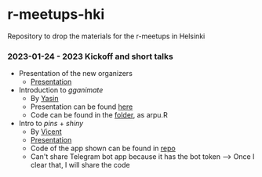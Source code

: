 # r-meetups-hki
Repository to drop the materials for the r-meetups in Helsinki

### 2023-01-24 - 2023 Kickoff and short talks
- Presentation of the new organizers
	- [Presentation](./2023_01_24_Kickoff/)
- Introduction to _gganimate_
	- By [Yasin](https://www.linkedin.com/in/tyhat/)
	- Presentation can be found [here](https://docs.google.com/presentation/d/1ozOw570IVWjb-qn6ZxMDphVnUwNq7BDi-ARsfcDBFOI/edit#slide=id.g200ee309b60_4_97)
	- Code can be found in the [folder](./2023_01_24_Kickoff/), as arpu.R
- Intro to _pins_ + _shiny_
	- By [Vicent](https://www.linkedin.com/in/vboned/)
	- [Presentation](./2023_01_24_Kickoff/)
	- Code of the app shown can be found in [repo](https://github.com/eivicent/hki_apartments_analyzer)
	- Can't share Telegram bot app because it has the bot token --> Once I clear that, I will share the code

